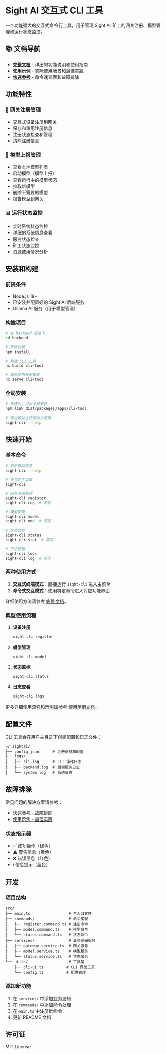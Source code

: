 # Sight AI 交互式 CLI 工具

一个功能强大的交互式命令行工具，用于管理 Sight AI 矿工的网关注册、模型管理和运行状态监控。

## 📚 文档导航

- **[完整文档](./CLI_DOCUMENTATION.md)** - 详细的功能说明和使用指南
- **[使用示例](./USAGE_EXAMPLES.md)** - 实际使用场景和最佳实践
- **[快速参考](./QUICK_REFERENCE.md)** - 命令速查表和故障排除

## 功能特性

### 🔗 网关注册管理
- 交互式设备注册到网关
- 保存和重用注册信息
- 注册状态检查和管理
- 清除注册信息

### 🤖 模型上报管理
- 查看本地模型列表
- 启动模型（模型上报）
- 查看运行中的模型状态
- 拉取新模型
- 删除不需要的模型
- 报告模型到网关

### 📊 运行状态监控
- 实时系统状态监控
- 详细的系统信息查看
- 服务状态检查
- 矿工状态监控
- 资源使用情况分析

## 安装和构建

### 前提条件
- Node.js 18+
- 已安装并配置好的 Sight AI 后端服务
- Ollama AI 服务（用于模型管理）

### 构建项目
```bash
# 在 backend 目录下
cd backend

# 安装依赖
npm install

# 构建 CLI 工具
nx build cli-tool

# 或者使用开发模式
nx serve cli-tool
```

### 全局安装
```bash
# 构建后，可以全局安装
npm link dist/packages/apps/cli-tool

# 现在可以在任何地方使用
sight-cli --help
```

## 快速开始

### 基本命令

```bash
# 显示帮助信息
sight-cli --help

# 交互式主菜单
sight-cli

# 网关注册管理
sight-cli register
sight-cli reg  # 简写

# 模型管理
sight-cli model
sight-cli mod  # 简写

# 状态监控
sight-cli status
sight-cli stat  # 简写

# 日志管理
sight-cli logs
sight-cli log  # 简写
```

### 两种使用方式

1. **交互式终端模式**：直接运行 `sight-cli` 进入主菜单
2. **命令式交互模式**：使用特定命令进入对应功能界面

详细使用方法请参考 [完整文档](./CLI_DOCUMENTATION.md)。

### 典型使用流程

1. **设备注册**
   ```bash
   sight-cli register
   ```

2. **模型管理**
   ```bash
   sight-cli model
   ```

3. **状态监控**
   ```bash
   sight-cli status
   ```

4. **日志查看**
   ```bash
   sight-cli logs
   ```

更多详细使用流程和示例请参考 [使用示例文档](./USAGE_EXAMPLES.md)。

## 配置文件

CLI 工具会在用户主目录下创建配置和日志文件：
```
~/.sightai/
├── config.json      # 注册信息和配置
├── logs/
│   ├── cli.log      # CLI 操作日志
│   ├── backend.log  # 后端服务日志
│   └── system.log   # 系统日志
```

## 故障排除

常见问题的解决方案请参考：
- [快速参考 - 故障排除](./QUICK_REFERENCE.md#快速故障排除)
- [使用示例 - 最佳实践](./USAGE_EXAMPLES.md#最佳实践)

### 状态指示器

- ✅ 成功操作（绿色）
- ⚠️ 警告信息（黄色）
- ❌ 错误信息（红色）
- ℹ️ 信息提示（蓝色）

## 开发

### 项目结构
```
src/
├── main.ts                 # 主入口文件
├── commands/               # 命令实现
│   ├── register.command.ts # 注册命令
│   ├── model.command.ts    # 模型命令
│   └── status.command.ts   # 状态命令
├── services/               # 业务逻辑服务
│   ├── gateway.service.ts  # 网关服务
│   ├── model.service.ts    # 模型服务
│   └── status.service.ts   # 状态服务
└── utils/                  # 工具类
    ├── cli-ui.ts          # CLI 界面工具
    └── config.ts          # 配置管理
```

### 添加新功能

1. 在 `services/` 中添加业务逻辑
2. 在 `commands/` 中添加命令处理
3. 在 `main.ts` 中注册新命令
4. 更新 README 文档

## 许可证

MIT License
